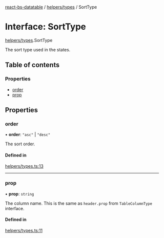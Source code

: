 [react-bs-datatable](../README.md) / [helpers/types](../modules/helpers_types.md) / SortType

# Interface: SortType

[helpers/types](../modules/helpers_types.md).SortType

The sort type used in the states.

## Table of contents

### Properties

- [order](helpers_types.SortType.md#order)
- [prop](helpers_types.SortType.md#prop)

## Properties

### order

• **order**: ``"asc"`` \| ``"desc"``

The sort order.

#### Defined in

[helpers/types.ts:13](https://github.com/imballinst/react-bs-datatable/blob/91fe059/src/helpers/types.ts#L13)

___

### prop

• **prop**: `string`

The column name.
This is the same as `header.prop` from `TableColumnType` interface.

#### Defined in

[helpers/types.ts:11](https://github.com/imballinst/react-bs-datatable/blob/91fe059/src/helpers/types.ts#L11)
